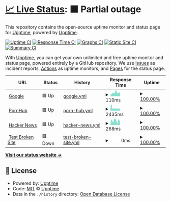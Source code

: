 # [📈 Live Status](https://upptime.github.io/upptime): <!--live status--> **🟧 Partial outage**

This repository contains the open-source uptime monitor and status page for [Upptime](https://upptime.js.org), powered by [Upptime](https://github.com/upptime/upptime).

[![Uptime CI](https://github.com/budsy-io/budsy-status/workflows/Uptime%20CI/badge.svg)](https://github.com/budsy-io/budsy-status/actions?query=workflow%3A%22Uptime+CI%22)
[![Response Time CI](https://github.com/budsy-io/budsy-status/workflows/Response%20Time%20CI/badge.svg)](https://github.com/budsy-io/budsy-status/actions?query=workflow%3A%22Response+Time+CI%22)
[![Graphs CI](https://github.com/budsy-io/budsy-status/workflows/Graphs%20CI/badge.svg)](https://github.com/budsy-io/budsy-status/actions?query=workflow%3A%22Graphs+CI%22)
[![Static Site CI](https://github.com/budsy-io/budsy-status/workflows/Static%20Site%20CI/badge.svg)](https://github.com/budsy-io/budsy-status/actions?query=workflow%3A%22Static+Site+CI%22)
[![Summary CI](https://github.com/budsy-io/budsy-status/workflows/Summary%20CI/badge.svg)](https://github.com/budsy-io/budsy-status/actions?query=workflow%3A%22Summary+CI%22)

With [Upptime](https://upptime.js.org), you can get your own unlimited and free uptime monitor and status page, powered entirely by a GitHub repository. We use [Issues](https://github.com/upptime/upptime/issues) as incident reports, [Actions](https://github.com/budsy-io/budsy-status/actions) as uptime monitors, and [Pages](https://upptime.github.io/upptime) for the status page.

<!--start: status pages-->
<!-- This summary is generated by Upptime (https://github.com/upptime/upptime) -->
<!-- Do not edit this manually, your changes will be overwritten -->
<!-- prettier-ignore -->
| URL | Status | History | Response Time | Uptime |
| --- | ------ | ------- | ------------- | ------ |
| <img alt="" src="https://icons.duckduckgo.com/ip3/www.google.com.ico" height="13"> [Google](https://www.google.com) | 🟩 Up | [google.yml](https://github.com/budsy-io/budsy-status/commits/HEAD/history/google.yml) | <details><summary><img alt="Response time graph" src="./graphs/google/response-time-week.png" height="20"> 110ms</summary><br><a href="https://budsy-io.github.io/budsy-status/history/google"><img alt="Response time 107" src="https://img.shields.io/endpoint?url=https%3A%2F%2Fraw.githubusercontent.com%2Fbudsy-io%2Fbudsy-status%2FHEAD%2Fapi%2Fgoogle%2Fresponse-time.json"></a><br><a href="https://budsy-io.github.io/budsy-status/history/google"><img alt="24-hour response time 128" src="https://img.shields.io/endpoint?url=https%3A%2F%2Fraw.githubusercontent.com%2Fbudsy-io%2Fbudsy-status%2FHEAD%2Fapi%2Fgoogle%2Fresponse-time-day.json"></a><br><a href="https://budsy-io.github.io/budsy-status/history/google"><img alt="7-day response time 110" src="https://img.shields.io/endpoint?url=https%3A%2F%2Fraw.githubusercontent.com%2Fbudsy-io%2Fbudsy-status%2FHEAD%2Fapi%2Fgoogle%2Fresponse-time-week.json"></a><br><a href="https://budsy-io.github.io/budsy-status/history/google"><img alt="30-day response time 106" src="https://img.shields.io/endpoint?url=https%3A%2F%2Fraw.githubusercontent.com%2Fbudsy-io%2Fbudsy-status%2FHEAD%2Fapi%2Fgoogle%2Fresponse-time-month.json"></a><br><a href="https://budsy-io.github.io/budsy-status/history/google"><img alt="1-year response time 107" src="https://img.shields.io/endpoint?url=https%3A%2F%2Fraw.githubusercontent.com%2Fbudsy-io%2Fbudsy-status%2FHEAD%2Fapi%2Fgoogle%2Fresponse-time-year.json"></a></details> | <details><summary><a href="https://budsy-io.github.io/budsy-status/history/google">100.00%</a></summary><a href="https://budsy-io.github.io/budsy-status/history/google"><img alt="All-time uptime 100.00%" src="https://img.shields.io/endpoint?url=https%3A%2F%2Fraw.githubusercontent.com%2Fbudsy-io%2Fbudsy-status%2FHEAD%2Fapi%2Fgoogle%2Fuptime.json"></a><br><a href="https://budsy-io.github.io/budsy-status/history/google"><img alt="24-hour uptime 100.00%" src="https://img.shields.io/endpoint?url=https%3A%2F%2Fraw.githubusercontent.com%2Fbudsy-io%2Fbudsy-status%2FHEAD%2Fapi%2Fgoogle%2Fuptime-day.json"></a><br><a href="https://budsy-io.github.io/budsy-status/history/google"><img alt="7-day uptime 100.00%" src="https://img.shields.io/endpoint?url=https%3A%2F%2Fraw.githubusercontent.com%2Fbudsy-io%2Fbudsy-status%2FHEAD%2Fapi%2Fgoogle%2Fuptime-week.json"></a><br><a href="https://budsy-io.github.io/budsy-status/history/google"><img alt="30-day uptime 100.00%" src="https://img.shields.io/endpoint?url=https%3A%2F%2Fraw.githubusercontent.com%2Fbudsy-io%2Fbudsy-status%2FHEAD%2Fapi%2Fgoogle%2Fuptime-month.json"></a><br><a href="https://budsy-io.github.io/budsy-status/history/google"><img alt="1-year uptime 100.00%" src="https://img.shields.io/endpoint?url=https%3A%2F%2Fraw.githubusercontent.com%2Fbudsy-io%2Fbudsy-status%2FHEAD%2Fapi%2Fgoogle%2Fuptime-year.json"></a></details>
| <img alt="" src="https://icons.duckduckgo.com/ip3/www.pornhub.com.ico" height="13"> [PornHub](https://www.pornhub.com) | 🟩 Up | [porn-hub.yml](https://github.com/budsy-io/budsy-status/commits/HEAD/history/porn-hub.yml) | <details><summary><img alt="Response time graph" src="./graphs/porn-hub/response-time-week.png" height="20"> 2435ms</summary><br><a href="https://budsy-io.github.io/budsy-status/history/porn-hub"><img alt="Response time 2087" src="https://img.shields.io/endpoint?url=https%3A%2F%2Fraw.githubusercontent.com%2Fbudsy-io%2Fbudsy-status%2FHEAD%2Fapi%2Fporn-hub%2Fresponse-time.json"></a><br><a href="https://budsy-io.github.io/budsy-status/history/porn-hub"><img alt="24-hour response time 3422" src="https://img.shields.io/endpoint?url=https%3A%2F%2Fraw.githubusercontent.com%2Fbudsy-io%2Fbudsy-status%2FHEAD%2Fapi%2Fporn-hub%2Fresponse-time-day.json"></a><br><a href="https://budsy-io.github.io/budsy-status/history/porn-hub"><img alt="7-day response time 2435" src="https://img.shields.io/endpoint?url=https%3A%2F%2Fraw.githubusercontent.com%2Fbudsy-io%2Fbudsy-status%2FHEAD%2Fapi%2Fporn-hub%2Fresponse-time-week.json"></a><br><a href="https://budsy-io.github.io/budsy-status/history/porn-hub"><img alt="30-day response time 2882" src="https://img.shields.io/endpoint?url=https%3A%2F%2Fraw.githubusercontent.com%2Fbudsy-io%2Fbudsy-status%2FHEAD%2Fapi%2Fporn-hub%2Fresponse-time-month.json"></a><br><a href="https://budsy-io.github.io/budsy-status/history/porn-hub"><img alt="1-year response time 2140" src="https://img.shields.io/endpoint?url=https%3A%2F%2Fraw.githubusercontent.com%2Fbudsy-io%2Fbudsy-status%2FHEAD%2Fapi%2Fporn-hub%2Fresponse-time-year.json"></a></details> | <details><summary><a href="https://budsy-io.github.io/budsy-status/history/porn-hub">100.00%</a></summary><a href="https://budsy-io.github.io/budsy-status/history/porn-hub"><img alt="All-time uptime 99.94%" src="https://img.shields.io/endpoint?url=https%3A%2F%2Fraw.githubusercontent.com%2Fbudsy-io%2Fbudsy-status%2FHEAD%2Fapi%2Fporn-hub%2Fuptime.json"></a><br><a href="https://budsy-io.github.io/budsy-status/history/porn-hub"><img alt="24-hour uptime 100.00%" src="https://img.shields.io/endpoint?url=https%3A%2F%2Fraw.githubusercontent.com%2Fbudsy-io%2Fbudsy-status%2FHEAD%2Fapi%2Fporn-hub%2Fuptime-day.json"></a><br><a href="https://budsy-io.github.io/budsy-status/history/porn-hub"><img alt="7-day uptime 100.00%" src="https://img.shields.io/endpoint?url=https%3A%2F%2Fraw.githubusercontent.com%2Fbudsy-io%2Fbudsy-status%2FHEAD%2Fapi%2Fporn-hub%2Fuptime-week.json"></a><br><a href="https://budsy-io.github.io/budsy-status/history/porn-hub"><img alt="30-day uptime 99.51%" src="https://img.shields.io/endpoint?url=https%3A%2F%2Fraw.githubusercontent.com%2Fbudsy-io%2Fbudsy-status%2FHEAD%2Fapi%2Fporn-hub%2Fuptime-month.json"></a><br><a href="https://budsy-io.github.io/budsy-status/history/porn-hub"><img alt="1-year uptime 99.89%" src="https://img.shields.io/endpoint?url=https%3A%2F%2Fraw.githubusercontent.com%2Fbudsy-io%2Fbudsy-status%2FHEAD%2Fapi%2Fporn-hub%2Fuptime-year.json"></a></details>
| <img alt="" src="https://icons.duckduckgo.com/ip3/news.ycombinator.com.ico" height="13"> [Hacker News](https://news.ycombinator.com) | 🟩 Up | [hacker-news.yml](https://github.com/budsy-io/budsy-status/commits/HEAD/history/hacker-news.yml) | <details><summary><img alt="Response time graph" src="./graphs/hacker-news/response-time-week.png" height="20"> 268ms</summary><br><a href="https://budsy-io.github.io/budsy-status/history/hacker-news"><img alt="Response time 311" src="https://img.shields.io/endpoint?url=https%3A%2F%2Fraw.githubusercontent.com%2Fbudsy-io%2Fbudsy-status%2FHEAD%2Fapi%2Fhacker-news%2Fresponse-time.json"></a><br><a href="https://budsy-io.github.io/budsy-status/history/hacker-news"><img alt="24-hour response time 154" src="https://img.shields.io/endpoint?url=https%3A%2F%2Fraw.githubusercontent.com%2Fbudsy-io%2Fbudsy-status%2FHEAD%2Fapi%2Fhacker-news%2Fresponse-time-day.json"></a><br><a href="https://budsy-io.github.io/budsy-status/history/hacker-news"><img alt="7-day response time 268" src="https://img.shields.io/endpoint?url=https%3A%2F%2Fraw.githubusercontent.com%2Fbudsy-io%2Fbudsy-status%2FHEAD%2Fapi%2Fhacker-news%2Fresponse-time-week.json"></a><br><a href="https://budsy-io.github.io/budsy-status/history/hacker-news"><img alt="30-day response time 279" src="https://img.shields.io/endpoint?url=https%3A%2F%2Fraw.githubusercontent.com%2Fbudsy-io%2Fbudsy-status%2FHEAD%2Fapi%2Fhacker-news%2Fresponse-time-month.json"></a><br><a href="https://budsy-io.github.io/budsy-status/history/hacker-news"><img alt="1-year response time 309" src="https://img.shields.io/endpoint?url=https%3A%2F%2Fraw.githubusercontent.com%2Fbudsy-io%2Fbudsy-status%2FHEAD%2Fapi%2Fhacker-news%2Fresponse-time-year.json"></a></details> | <details><summary><a href="https://budsy-io.github.io/budsy-status/history/hacker-news">100.00%</a></summary><a href="https://budsy-io.github.io/budsy-status/history/hacker-news"><img alt="All-time uptime 99.95%" src="https://img.shields.io/endpoint?url=https%3A%2F%2Fraw.githubusercontent.com%2Fbudsy-io%2Fbudsy-status%2FHEAD%2Fapi%2Fhacker-news%2Fuptime.json"></a><br><a href="https://budsy-io.github.io/budsy-status/history/hacker-news"><img alt="24-hour uptime 100.00%" src="https://img.shields.io/endpoint?url=https%3A%2F%2Fraw.githubusercontent.com%2Fbudsy-io%2Fbudsy-status%2FHEAD%2Fapi%2Fhacker-news%2Fuptime-day.json"></a><br><a href="https://budsy-io.github.io/budsy-status/history/hacker-news"><img alt="7-day uptime 100.00%" src="https://img.shields.io/endpoint?url=https%3A%2F%2Fraw.githubusercontent.com%2Fbudsy-io%2Fbudsy-status%2FHEAD%2Fapi%2Fhacker-news%2Fuptime-week.json"></a><br><a href="https://budsy-io.github.io/budsy-status/history/hacker-news"><img alt="30-day uptime 100.00%" src="https://img.shields.io/endpoint?url=https%3A%2F%2Fraw.githubusercontent.com%2Fbudsy-io%2Fbudsy-status%2FHEAD%2Fapi%2Fhacker-news%2Fuptime-month.json"></a><br><a href="https://budsy-io.github.io/budsy-status/history/hacker-news"><img alt="1-year uptime 99.99%" src="https://img.shields.io/endpoint?url=https%3A%2F%2Fraw.githubusercontent.com%2Fbudsy-io%2Fbudsy-status%2FHEAD%2Fapi%2Fhacker-news%2Fuptime-year.json"></a></details>
| <img alt="" src="https://icons.duckduckgo.com/ip3/thissitedoesnotexist.koj.co.ico" height="13"> [Test Broken Site](https://thissitedoesnotexist.koj.co) | 🟥 Down | [test-broken-site.yml](https://github.com/budsy-io/budsy-status/commits/HEAD/history/test-broken-site.yml) | <details><summary><img alt="Response time graph" src="./graphs/test-broken-site/response-time-week.png" height="20"> 0ms</summary><br><a href="https://budsy-io.github.io/budsy-status/history/test-broken-site"><img alt="Response time 0" src="https://img.shields.io/endpoint?url=https%3A%2F%2Fraw.githubusercontent.com%2Fbudsy-io%2Fbudsy-status%2FHEAD%2Fapi%2Ftest-broken-site%2Fresponse-time.json"></a><br><a href="https://budsy-io.github.io/budsy-status/history/test-broken-site"><img alt="24-hour response time 0" src="https://img.shields.io/endpoint?url=https%3A%2F%2Fraw.githubusercontent.com%2Fbudsy-io%2Fbudsy-status%2FHEAD%2Fapi%2Ftest-broken-site%2Fresponse-time-day.json"></a><br><a href="https://budsy-io.github.io/budsy-status/history/test-broken-site"><img alt="7-day response time 0" src="https://img.shields.io/endpoint?url=https%3A%2F%2Fraw.githubusercontent.com%2Fbudsy-io%2Fbudsy-status%2FHEAD%2Fapi%2Ftest-broken-site%2Fresponse-time-week.json"></a><br><a href="https://budsy-io.github.io/budsy-status/history/test-broken-site"><img alt="30-day response time 0" src="https://img.shields.io/endpoint?url=https%3A%2F%2Fraw.githubusercontent.com%2Fbudsy-io%2Fbudsy-status%2FHEAD%2Fapi%2Ftest-broken-site%2Fresponse-time-month.json"></a><br><a href="https://budsy-io.github.io/budsy-status/history/test-broken-site"><img alt="1-year response time 0" src="https://img.shields.io/endpoint?url=https%3A%2F%2Fraw.githubusercontent.com%2Fbudsy-io%2Fbudsy-status%2FHEAD%2Fapi%2Ftest-broken-site%2Fresponse-time-year.json"></a></details> | <details><summary><a href="https://budsy-io.github.io/budsy-status/history/test-broken-site">100.00%</a></summary><a href="https://budsy-io.github.io/budsy-status/history/test-broken-site"><img alt="All-time uptime 100.00%" src="https://img.shields.io/endpoint?url=https%3A%2F%2Fraw.githubusercontent.com%2Fbudsy-io%2Fbudsy-status%2FHEAD%2Fapi%2Ftest-broken-site%2Fuptime.json"></a><br><a href="https://budsy-io.github.io/budsy-status/history/test-broken-site"><img alt="24-hour uptime 100.00%" src="https://img.shields.io/endpoint?url=https%3A%2F%2Fraw.githubusercontent.com%2Fbudsy-io%2Fbudsy-status%2FHEAD%2Fapi%2Ftest-broken-site%2Fuptime-day.json"></a><br><a href="https://budsy-io.github.io/budsy-status/history/test-broken-site"><img alt="7-day uptime 100.00%" src="https://img.shields.io/endpoint?url=https%3A%2F%2Fraw.githubusercontent.com%2Fbudsy-io%2Fbudsy-status%2FHEAD%2Fapi%2Ftest-broken-site%2Fuptime-week.json"></a><br><a href="https://budsy-io.github.io/budsy-status/history/test-broken-site"><img alt="30-day uptime 100.00%" src="https://img.shields.io/endpoint?url=https%3A%2F%2Fraw.githubusercontent.com%2Fbudsy-io%2Fbudsy-status%2FHEAD%2Fapi%2Ftest-broken-site%2Fuptime-month.json"></a><br><a href="https://budsy-io.github.io/budsy-status/history/test-broken-site"><img alt="1-year uptime 100.00%" src="https://img.shields.io/endpoint?url=https%3A%2F%2Fraw.githubusercontent.com%2Fbudsy-io%2Fbudsy-status%2FHEAD%2Fapi%2Ftest-broken-site%2Fuptime-year.json"></a></details>

<!--end: status pages-->

[**Visit our status website →**](https://upptime.github.io/upptime)

## 📄 License

- Powered by: [Upptime](https://github.com/upptime/upptime)
- Code: [MIT](./LICENSE) © [Upptime](https://upptime.js.org)
- Data in the `./history` directory: [Open Database License](https://opendatacommons.org/licenses/odbl/1-0/)
